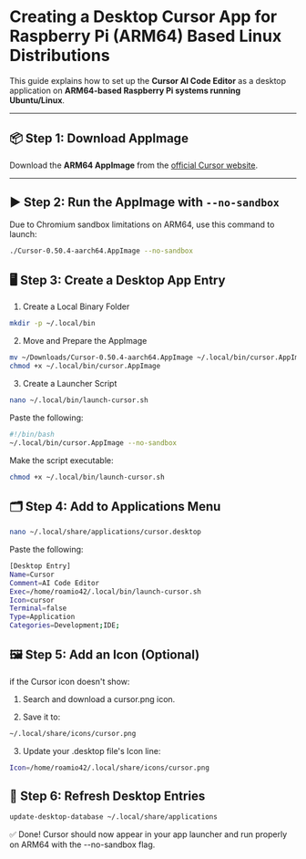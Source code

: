 # Creating a Desktop Cursor App for Raspberry Pi (ARM64) Based Linux Distributions

This guide explains how to set up the **Cursor AI Code Editor** as a desktop application on **ARM64-based Raspberry Pi systems running Ubuntu/Linux**.

---

## 📦 Step 1: Download AppImage

Download the **ARM64 AppImage** from the [official Cursor website](https://www.cursor.com/downloads).

---

## ▶️ Step 2: Run the AppImage with `--no-sandbox`

Due to Chromium sandbox limitations on ARM64, use this command to launch:

```bash
./Cursor-0.50.4-aarch64.AppImage --no-sandbox
```

## 🖥️ Step 3: Create a Desktop App Entry

1. Create a Local Binary Folder
```bash
mkdir -p ~/.local/bin
```
2. Move and Prepare the AppImage
```bash
mv ~/Downloads/Cursor-0.50.4-aarch64.AppImage ~/.local/bin/cursor.AppImage
chmod +x ~/.local/bin/cursor.AppImage
```
3. Create a Launcher Script
```bash
nano ~/.local/bin/launch-cursor.sh
```
Paste the following:
```bash
#!/bin/bash
~/.local/bin/cursor.AppImage --no-sandbox
```
Make the script executable:
```bash
chmod +x ~/.local/bin/launch-cursor.sh
```

## 🗂️ Step 4: Add to Applications Menu

```bash
nano ~/.local/share/applications/cursor.desktop
```

Paste the following:

```bash
[Desktop Entry]
Name=Cursor
Comment=AI Code Editor
Exec=/home/roamio42/.local/bin/launch-cursor.sh
Icon=cursor
Terminal=false
Type=Application
Categories=Development;IDE;
```

## 🖼️ Step 5: Add an Icon (Optional)

if the Cursor icon doesn't show:

1. Search and download a cursor.png icon.

2. Save it to:

```bash
~/.local/share/icons/cursor.png
```
3. Update your .desktop file's Icon line:

```bash
Icon=/home/roamio42/.local/share/icons/cursor.png
```

## 🔄 Step 6: Refresh Desktop Entries

```bash
update-desktop-database ~/.local/share/applications
```

✅ Done!
Cursor should now appear in your app launcher and run properly on ARM64 with the --no-sandbox flag.
